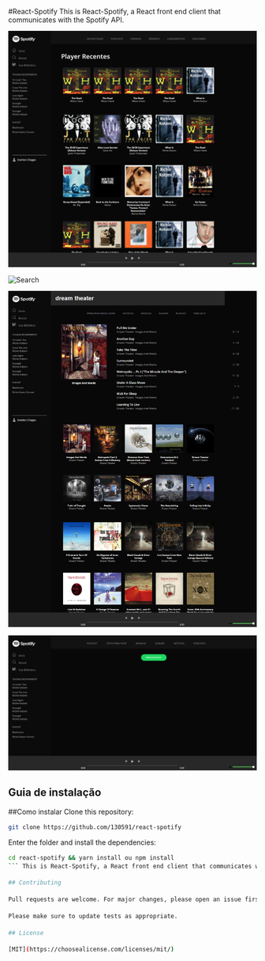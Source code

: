 #React-Spotify
This is React-Spotify, a React front end client that communicates with the Spotify API.

![Home](assets/screencapture-localhost-3000-callback-2019-09-24-20_51_21.png)

![Search](assets/screencapture-localhost-3000-search-2019-09-24-20_41_30.png)

![Search Active](assets/screencapture-localhost-3000-search-2019-09-24-20_42_30.png)

![Library](assets/screencapture-localhost-3000-playlist-2019-09-24-21_14_48.png)

## Guia de instalação

##Como instalar
Clone this repository:

```bash
git clone https://github.com/130591/react-spotify
```

Enter the folder and install the dependencies:

```bash
cd react-spotify && yarn install ou npm install
``` This is React-Spotify, a React front end client that communicates with the Spotify API.

## Contributing

Pull requests are welcome. For major changes, please open an issue first to discuss what you would like to change.

Please make sure to update tests as appropriate.

## License

[MIT](https://choosealicense.com/licenses/mit/)